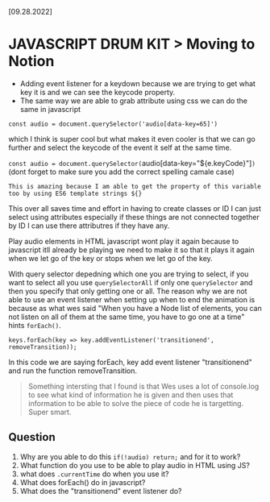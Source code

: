 [09.28.2022]
# JAVASCRIPT DRUM KIT > Moving to Notion
- Adding event listener for a keydown because we are trying to get what key it is and we can see the keycode property.
- The same way we are able to grab attribute using css we can do the same in javascript

 `const audio = document.querySelector('audio[data-key=65]')` 

which I think is super cool but what makes it even cooler is that we can go further and select the keycode of the event it self at the same time. 

`const audio = document.querySelector(`audio[data-key="${e.keyCode}"]`)` (dont forget to make sure you add the correct spelling camale case)

    This is amazing because I am able to get the property of this variable too by using ES6 template strings ${}

This over all saves time and effort in having to create classes or ID I can just select using attributes especially if these things are not connected together by ID I can use there attributres if they have any.

Play audio elements in HTML javascript wont play it again because to javascript itll already be playing we need to make it so that it plays it again when we let go of the key or stops when we let go of the key.

With query selector depedning which one you are trying to select, if you want to select all you use `querySelectorAll` if only one `querySelector` and then you specify that only getting one or all.
The reason why we are not able to use an event listener when setting up when to end the animation is because as what wes said "When you have a Node list of elements, you can not listen on all of them at the same time, you have to go one at a time" hints `forEach()`.

```
keys.forEach(key => key.addEventListener('transitionend', removeTransition));

```
In this code we are saying forEach, key add event listener "transitionend" and run the function removeTransition.

> Something intersting that I found is that Wes uses a lot of console.log to see what kind of information he is given and then uses that information to be able to solve the piece of code he is targetting. Super smart.


## Question
1. Why are you able to do this ```if(!audio) return;``` and for it to work?
2. What function do you use to be able to play audio in HTML using JS?
3. what does `.currentTime` do when you use it?
4. What does forEach() do in javascript?
5. What does the "transitionend" event listener do?

